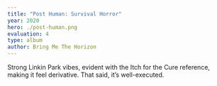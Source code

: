 ```yaml
---
title: "Post Human: Survival Horror"
year: 2020
hero: ./post-human.png
evaluation: 4
type: album
author: Bring Me The Horizon
---
```


Strong Linkin Park vibes, evident with the Itch for the Cure reference, making it feel derivative. That said, it’s well-executed.
